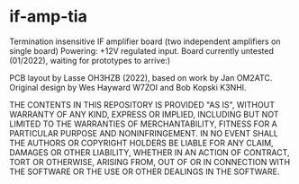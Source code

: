 # if-amp-tia
Termination insensitive IF amplifier board (two independent amplifiers on single board)
Powering: +12V regulated input. Board currently untested (01/2022), waiting for prototypes to arrive:)

PCB layout by Lasse OH3HZB (2022), based on work by Jan OM2ATC.
Original design by Wes Hayward W7ZOI and Bob Kopski K3NHI.

THE CONTENTS IN THIS REPOSITORY IS PROVIDED "AS IS", WITHOUT WARRANTY OF ANY KIND, 
EXPRESS OR IMPLIED, INCLUDING BUT NOT LIMITED TO THE WARRANTIES OF MERCHANTABILITY,
FITNESS FOR A PARTICULAR PURPOSE AND NONINFRINGEMENT. IN NO EVENT SHALL THE
AUTHORS OR COPYRIGHT HOLDERS BE LIABLE FOR ANY CLAIM, DAMAGES OR OTHER
LIABILITY, WHETHER IN AN ACTION OF CONTRACT, TORT OR OTHERWISE, ARISING FROM,
OUT OF OR IN CONNECTION WITH THE SOFTWARE OR THE USE OR OTHER DEALINGS IN THE
SOFTWARE.

